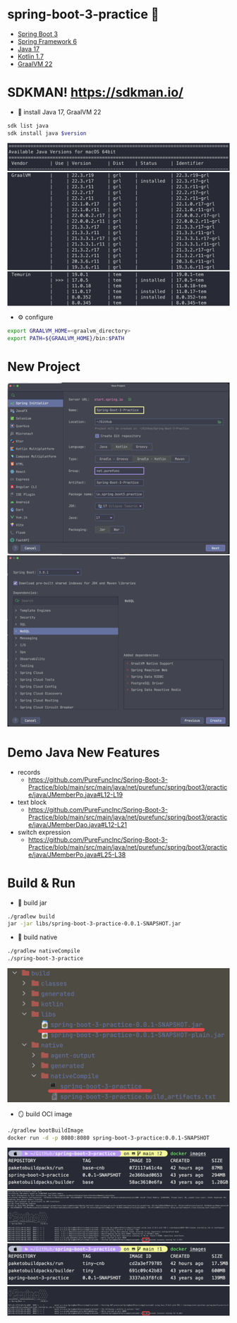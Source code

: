 # spring-boot-3-practice 🦄
* [Spring Boot 3](https://spring.io/projects/spring-boot)
* [Spring Framework 6](https://spring.io/projects/spring-framework)
* [Java 17](https://docs.oracle.com/en/java/javase/17/)
* [Kotlin 1.7](https://kotlinlang.org/docs/whatsnew1720.html)
* [GraalVM 22](https://www.graalvm.org/release-notes/22_0/)

# SDKMAN! https://sdkman.io/
* 🧱 install Java 17, GraalVM 22
```bash
sdk list java
sdk install java $version
```
![](./images/sdkman1.png)
![](./images/sdkman2.png)
![](./images/sdkman3.png)
* ⚙️ configure
```bash
export GRAALVM_HOME=<graalvm_directory>
export PATH=${GRAALVM_HOME}/bin:$PATH
```

# New Project
![](./images/newproject1.png)
![](./images/newproject2.png)

# Demo Java New Features
* records
  * https://github.com/PureFuncInc/Spring-Boot-3-Practice/blob/main/src/main/java/net/purefunc/spring/boot3/practice/java/JMemberPo.java#L12-L19
* text block
  * https://github.com/PureFuncInc/Spring-Boot-3-Practice/blob/main/src/main/java/net/purefunc/spring/boot3/practice/java/JMemberDao.java#L12-L21
* switch expression
  * https://github.com/PureFuncInc/Spring-Boot-3-Practice/blob/main/src/main/java/net/purefunc/spring/boot3/practice/java/JMemberPo.java#L25-L38 

# Build & Run
* 🔨 build jar
```bash
./gradlew build
jar -jar libs/spring-boot-3-practice-0.0.1-SNAPSHOT.jar
```
* 🔮 build native
```bash
./gradlew nativeCompile
./spring-boot-3-practice
```
![](./images/jar-native.png)
* 🪞 build OCI image
```bash
./gradlew bootBuildImage
docker run -d -p 8080:8080 spring-boot-3-practice:0.0.1-SNAPSHOT
```
![](./images/oci-legacy.png)
![](./images/oci-legacy-run.png)
![](./images/oci-native.png)
![](./images/oci-native-run.png)
